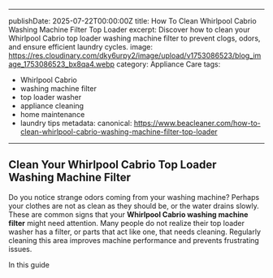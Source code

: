 
---
publishDate: 2025-07-22T00:00:00Z
title: How To Clean Whirlpool Cabrio Washing Machine Filter Top Loader
excerpt: Discover how to clean your Whirlpool Cabrio top loader washing machine filter to prevent clogs, odors, and ensure efficient laundry cycles.
image: https://res.cloudinary.com/dky6urpy2/image/upload/v1753086523/blog_image_1753086523_bx8qa4.webp
category: Appliance Care
tags:
  - Whirlpool Cabrio
  - washing machine filter
  - top loader washer
  - appliance cleaning
  - home maintenance
  - laundry tips
metadata:
  canonical: https://www.beacleaner.com/how-to-clean-whirlpool-cabrio-washing-machine-filter-top-loader
---

## Clean Your Whirlpool Cabrio Top Loader Washing Machine Filter

Do you notice strange odors coming from your washing machine? Perhaps your clothes are not as clean as they should be, or the water drains slowly. These are common signs that your **Whirlpool Cabrio washing machine filter** might need attention. Many people do not realize their top loader washer has a filter, or parts that act like one, that needs cleaning. Regularly cleaning this area improves machine performance and prevents frustrating issues.

In this guide